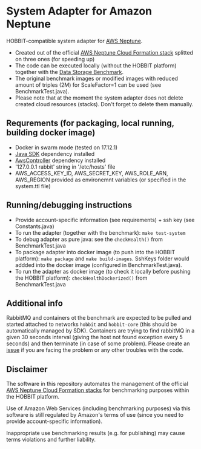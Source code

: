 # System Adapter for Amazon Neptune
HOBBIT-compatible system adapter for [AWS Neptune](https://aws.amazon.com/neptune/). 
- Created out of the official [AWS Neptune Cloud Formation stack](https://docs.aws.amazon.com/neptune/latest/userguide/quickstart.html) splitted on three ones (for speeding up)
- The code can be executed locally (without the HOBBIT platform) together with the [Data Storage Benchmark](https://github.com/hobbit-project/DataStorageBenchmark). 
- The original benchmark images or modified images with reduced amount of triples (2M) for ScaleFactor=1 can be used (see BenchmarkTest.java).
- Please note that at the moment the system adapter does not delete created cloud resources (stacks). Don't forget to delete them manually.

## Requrements (for packaging, local running, building docker image)
- Docker in swarm mode (tested on 17.12.1)
- [Java SDK](https://github.com/hobbit-project/java-sdk) dependency installed
- [AwsController](https://github.com/hobbit-project/aws-controller) dependency installed
- '127.0.0.1 rabbit' string in '/etc/hosts' file
- AWS_ACCESS_KEY_ID, AWS_SECRET_KEY, AWS_ROLE_ARN, AWS_REGION provided as environemnt variables (or specified in the system.ttl file)

## Running/debugging instructions
- Provide account-specific information (see requirements) + ssh key (see Constants.java)
- To run the adapter (together with the benchmark): `make test-system`
- To debug adapter as pure java: see the `checkHealth()` from BenchmarkTest.java
- To package adapter into docker image (to push into the HOBBIT platform): `make package` and `make build-images`. SshKeys folder would addded into the docker image (configured in BenchmarkTest.java).
- To run the adapter as docker image (to check it locally before pushing the HOBBIT platform): `checkHealthDockerized()` from BenchmarkTest.java

## Additional info
RabbitMQ and containers ot the benchmark are expected to be pulled and started attached to networks `hobbit` and `hobbit-core` (this should be automatically managed by SDK). Containers are trying to find rabbitMQ in a given 30 seconds interval (giving the host not found exception every 5 seconds) and then terminate (in case of some problem). Please create an [issue](https://github.com/hobbit-project/neptune-system-adapter/issues) if you are facing the problem or any other troubles with the code. 


## Disclaimer
The software in this repository automates the management of the official [AWS Neptune Cloud Formation stacks](https://docs.aws.amazon.com/neptune/latest/userguide/quickstart.html) for benchmarking purposes within the HOBBIT platform. 

Use of Amazon Web Services (including benchmarking purposes) via this software is still regulated by Amazon's terms of use (since you need to provide account-specific information).

Inappropriate use benchmarking results (e.g. for publishing) may cause terms violations and further liability.
